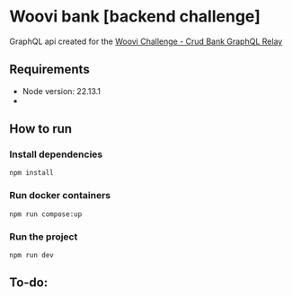 # Woovi bank [backend challenge]

GraphQL api created for the [Woovi Challenge - Crud Bank GraphQL Relay](https://github.com/woovibr/jobs/blob/main/challenges/crud-bank-graphql-relay.md)

## Requirements
- Node version: 22.13.1
- 

## How to run

### Install dependencies
```
npm install
```
### Run docker containers
```
npm run compose:up
```

### Run the project
```
npm run dev
```

## To-do:

